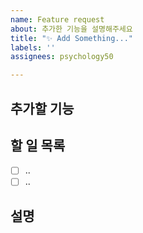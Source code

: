 ```yaml
---
name: Feature request
about: 추가한 기능을 설명해주세요
title: "✨ Add Something..."
labels: ''
assignees: psychology50

---
```


## 추가할 기능

## 할 일 목록
- [ ] ..
- [ ] ..

## 설명
